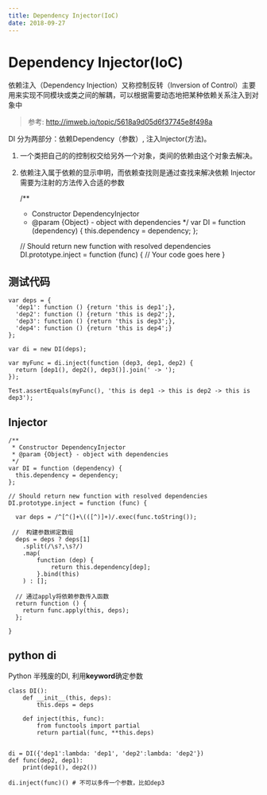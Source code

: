```yaml
---
title: Dependency Injector(IoC)
date: 2018-09-27
---
```

# Dependency Injector(IoC)
依赖注入（Dependency Injection）又称控制反转（Inversion of Control）主要用来实现不同模块或类之间的解耦，可以根据需要动态地把某种依赖关系注入到对象中

> 参考: http://imweb.io/topic/5618a9d05d6f37745e8f498a

DI 分为两部分：依赖Dependency（参数）, 注入Injector(方法)。
1. 一个类把自己的的控制权交给另外一个对象，类间的依赖由这个对象去解决。
2. 依赖注入属于依赖的显示申明，而依赖查找则是通过查找来解决依赖
Injector 需要为注射的方法传入合适的参数

    /**
    * Constructor DependencyInjector
    * @param {Object} - object with dependencies
    */
    var DI = function (dependency) {
        this.dependency = dependency;
    };

    // Should return new function with resolved dependencies
    DI.prototype.inject = function (func) {
        // Your code goes here
    }

## 测试代码
    var deps = {
      'dep1': function () {return 'this is dep1';},
      'dep2': function () {return 'this is dep2';},
      'dep3': function () {return 'this is dep3';},
      'dep4': function () {return 'this is dep4';}
    };

    var di = new DI(deps);

    var myFunc = di.inject(function (dep3, dep1, dep2) {
      return [dep1(), dep2(), dep3()].join(' -> ');
    });

    Test.assertEquals(myFunc(), 'this is dep1 -> this is dep2 -> this is dep3');

## Injector

    /**
     * Constructor DependencyInjector
     * @param {Object} - object with dependencies
     */
    var DI = function (dependency) {
      this.dependency = dependency;
    };

    // Should return new function with resolved dependencies
    DI.prototype.inject = function (func) {

      var deps = /^[^(]+\(([^)]+)/.exec(func.toString());

     //  构建参数绑定数组
      deps = deps ? deps[1]
        .split(/\s?,\s?/)
        .map(
            function (dep) {
                return this.dependency[dep];
            }.bind(this)
        ) : [];

      // 通过apply将依赖参数传入函数
      return function () {
        return func.apply(this, deps);
      };

    }

## python di
Python 半残废的DI, 利用**keyword**确定参数

    class DI():
        def __init__(this, deps):
            this.deps = deps

        def inject(this, func):
            from functools import partial
            return partial(func, **this.deps)
            

    di = DI({'dep1':lambda: 'dep1', 'dep2':lambda: 'dep2'})
    def func(dep2, dep1):
        print(dep1(), dep2())

    di.inject(func)() # 不可以多传一个参数，比如dep3